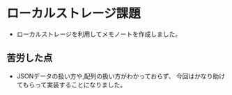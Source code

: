 # ローカルストレージ課題
- ローカルストレージを利用してメモノートを作成しました。

## 苦労した点
- JSONデータの扱い方や,配列の扱い方がわかっておらず、
今回はかなり助けてもらって実装することになりました。
